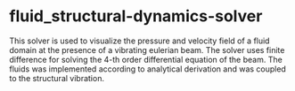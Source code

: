 # fluid_structural-dynamics-solver
This solver is used to visualize the pressure and velocity field of a fluid domain at the presence of a vibrating eulerian beam. The solver uses finite difference for solving the 4-th order differential equation of the beam. The fluids was implemented according to analytical derivation and was coupled to the structural vibration.  
